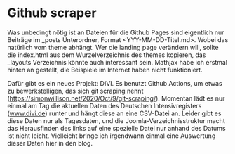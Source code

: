 # Github scraper

Was unbedingt nötig ist an Dateien für die Github Pages sind eigentlich nur Beiträge im _posts Unterordner, Format <YYY-MM-DD-Titel.md>. Wobei das natürlich vom theme abhängt.
Wer die landing page verändern will, sollte die index.html aus dem Wurzelverzeichnis des themes kopieren, das _layouts Verzeichnis könnte auch interessant sein.
Mathjax habe ich erstmal hinten an gestellt, die Beispiele im Internet haben nicht funktioniert.

Dafür gibt es ein neues Projekt: DIVI. Es benutzt Github Actions, um etwas zu bewerkstelligen, das sich git scraping nennt (https://simonwillison.net/2020/Oct/9/git-scraping/).
Momentan lädt es nur einmal am Tag die aktuellen Daten des Deutschen Intensivregisters (www.divi.de) runter und hängt diese an eine CSV-Datei an.
Leider gibt es diese Daten nur als Tagesdaten, und die Joomla-Verzeichnisstruktur macht das Herausfinden des links auf eine spezielle Datei nur anhand des Datums
ist nicht leicht. Vielleicht bringe ich irgendwann einmal eine Auswertung dieser Daten hier in den blog.
